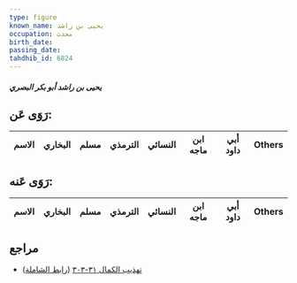 ```yaml
---
type: figure
known_name: يحيى بن راشد
occupation: محدث
birth_date:
passing_date:
tahdhib_id: 6824
---
```

##### يحيى بن راشد أبو بكر البصري

## رَوَى عَن:
| الاسم | البخاري | مسلم | الترمذي | النسائي | ابن ماجه | أبي داود | Others |
| ----- | ------- | ---- | ------- | ------- | -------- | -------- | ------ |
## رَوَى عَنه:
| الاسم | البخاري | مسلم | الترمذي | النسائي | ابن ماجه | أبي داود | Others |
| ----- | ------- | ---- | ------- | ------- | -------- | -------- | ------ |
## مراجع
- [تهذيب الكمال ٣١-٣٠٣](obsidian://open?vault=Tahdhib-al-Kamal&file=Figures/٦٨٢٤-يحيى%20بن%20راشد%20أبو%20بكر%20البصري) ([رابط الشاملة](https://shamela.ws/book/3722/16851))